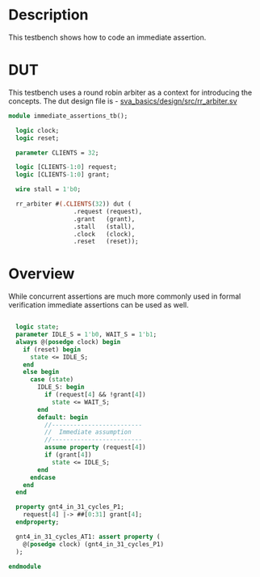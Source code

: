 # Description
This testbench shows how to code an immediate assertion.

# DUT
This testbench uses a round robin arbiter as a context for introducing the
concepts. The dut design file is -
[sva_basics/design/src/rr_arbiter.sv](https://github.com/openformal/sva_basics/blob/master/design/docs/rr_arbiter.md)

```sv
module immediate_assertions_tb();

  logic clock;
  logic reset;

  parameter CLIENTS = 32;

  logic [CLIENTS-1:0] request;
  logic [CLIENTS-1:0] grant;

  wire stall = 1'b0;

  rr_arbiter #(.CLIENTS(32)) dut (
                  .request (request),
                  .grant   (grant),
                  .stall   (stall),
                  .clock   (clock),
                  .reset   (reset));

```
# Overview
While concurrent assertions are much more commonly used in
formal verification immediate assertions can be used as well.
```sv

  logic state;
  parameter IDLE_S = 1'b0, WAIT_S = 1'b1;
  always @(posedge clock) begin
    if (reset) begin
      state <= IDLE_S;
    end
    else begin
      case (state)
        IDLE_S: begin
          if (request[4] && !grant[4])
            state <= WAIT_S;
        end
        default: begin
          //-------------------------
          //  Immediate assumption
          //-------------------------
          assume property (request[4])
          if (grant[4])
            state <= IDLE_S;
        end
      endcase
    end
  end

  property gnt4_in_31_cycles_P1;
    request[4] |-> ##[0:31] grant[4];
  endproperty;

  gnt4_in_31_cycles_AT1: assert property (
    @(posedge clock) (gnt4_in_31_cycles_P1)
  );
  
endmodule
```
